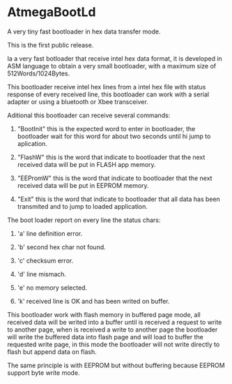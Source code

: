 # AtmegaBootLd
A very tiny fast bootloader in hex data transfer mode.

This is the first public release.

Ia a very fast botloader that receive intel hex data format, 
it is developed in ASM language to obtain a very small bootloader,
with a maximum size of 512Words/1024Bytes.


This bootloader receive intel hex lines from a intel hex file with status response of every received line, 
this bootloader can work with a serial adapter or using a bluetooth or Xbee transceiver.

Aditional this bootloader can receive several commands:

1) "BootInit" this is the expected word to enter in bootloader, the bootloader wait for this word for about two seconds until hi jump to aplication.

2) "FlashW" this is the word that indicate to bootloader that the next received data will be put in FLASH app memory.

3) "EEPromW" this is the word that indicate to bootloader that the next received data will be put in EEPROM memory.

4) "Exit" this is the word that indicate to bootloader that all data has been transmited and to jump to loaded application.

The boot loader report on every line the status chars:

1) 'a' line definition error.

2) 'b' second hex char not found.

3) 'c' checksum error.

4) 'd' line mismach.

5) 'e' no memory selected.

6) 'k' received line is OK and has been writed on buffer.


This bootloader work with flash memory in buffered page mode, 
all received data will be writed into a buffer until is received a request to write to another page, 
when is received a write to another page the bootloader will write the buffered data into flash page 
and will load to buffer the requested write page, in this mode the bootloader will not write directly to flash 
but append data on flash.


The same principle is with EEPROM but without buffering because EEPROM support byte write mode.
